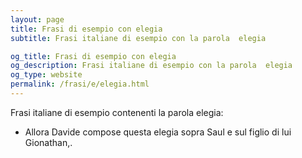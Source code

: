 ```yaml
---
layout: page
title: Frasi di esempio con elegia 
subtitle: Frasi italiane di esempio con la parola  elegia

og_title: Frasi di esempio con elegia 
og_description: Frasi italiane di esempio con la parola  elegia
og_type: website
permalink: /frasi/e/elegia.html
---
```


Frasi italiane di esempio contenenti la parola elegia:


- Allora Davide compose questa elegia sopra Saul e sul figlio di lui Gionathan,.
